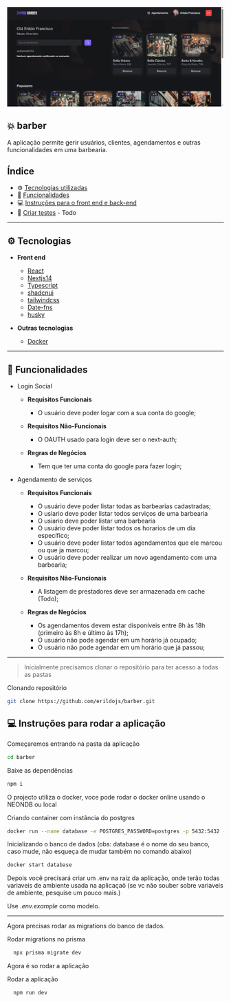 <img alt="Mockup" src=".assets/capa.png">

## 💥 barber

A aplicação permite gerir usuários, clientes, agendamentos e outras funcionalidades em uma barbearia.

## Índice

- ⚙ [Tecnologias utilizadas](#-tecnologias)
- 🚀 [Funcionalidades](#-funcionalidades)
- 💻 [Instruções para o front end e back-end](#-instruções-para-o-frontend-e-back)
- 🐞 [Criar testes](#-criar-testes) - Todo

---

## ⚙ Tecnologias

- **Front end**

  - [React](https://reactjs.org/)
  - [Nextjs14](https://nextjs.org/)
  - [Typescript](https://www.typescriptlang.org/)
  - [shadcnui](https://ui.shadcn.com/)
  - [tailwindcss](https://tailwindcss.com/)
  - [Date-fns](https://date-fns.org/)
  - [husky](https://www.npmjs.com/package/husky)

- **Outras tecnologias**
  - [Docker](https://www.docker.com/)

---

## 🚀 Funcionalidades

- Login Social

  - **Requisitos Funcionais**

    - O usuário deve poder logar com a sua conta do google;

  - **Requisitos Não-Funcionais**

    - O OAUTH usado para login deve ser o next-auth;

  - **Regras de Negócios**
    - Tem que ter uma conta do google para fazer login;

- Agendamento de serviços

  - **Requisitos Funcionais**

    - O usuário deve poder listar todas as barbearias cadastradas;
    - O usiario deve poder listar todos serviços de uma barbearia
    - O usiario deve poder listar uma barbearia
    - O usuário deve poder listar todos os horarios de um dia específico;
    - O usuário deve poder listar todos agendamentos que ele marcou ou que ja marcou;
    - O usuário deve poder realizar um novo agendamento com uma barbearia;

  - **Requisitos Não-Funcionais**

    - A listagem de prestadores deve ser armazenada em cache (Todo);

  - **Regras de Negócios**
    - Os agendamentos devem estar disponíveis entre 8h às 18h (primeiro às 8h e último às 17h);
    - O usuário não pode agendar em um horário já ocupado;
    - O usuário não pode agendar em um horário que já passou;

---

> Inicialmente precisamos clonar o repositório para ter acesso a todas as pastas

Clonando repositório
```bash
git clone https://github.com/erildojs/barber.git
```

## 💻 Instruções para rodar a aplicação

Começaremos entrando na pasta da aplicação

```bash
cd barber
```

Baixe as dependências
```bash
npm i
```

O projecto utiliza o docker, voce pode rodar o docker online usando o NEONDB ou local

Criando container com instância do postgres
```bash
docker run --name database -e POSTGRES_PASSWORD=postgres -p 5432:5432 -d postgres
```

Inicializando o banco de dados (obs: database é o nome do seu banco, caso mude, não esqueça de mudar também no comando abaixo)
```bash
docker start database
```

Depois você precisará criar um .env na raiz da aplicação, onde terão todas variaveis de ambiente usada na aplicaçaõ (se vc não souber sobre variaveis de ambiente, pesquise um pouco mais.)

Use _.env.example_ como modelo.

---

Agora precisas rodar as migrations do banco de dados.

Rodar migrations no prisma
```bash
  npx prisma migrate dev
```

Agora é so rodar a aplicação

Rodar a aplicação
```bash
  npm run dev
```
